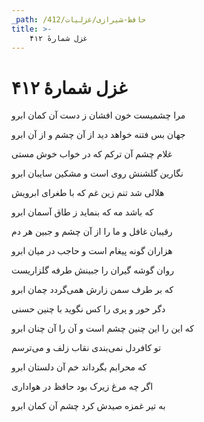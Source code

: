 ```yaml
---
_path: /حافظ-شیرازی/غزلیات/412
title: >-
    غزل شمارهٔ ۴۱۲
---
```

# غزل شمارهٔ ۴۱۲

<div class="b" id="bn1"><div class="m1"><p>مرا چشمیست خون افشان ز دست آن کمان ابرو</p></div>
<div class="m2"><p>جهان بس فتنه خواهد دید از آن چشم و از آن ابرو</p></div></div>
<div class="b" id="bn2"><div class="m1"><p>غلام چشم آن ترکم که در خواب خوش مستی</p></div>
<div class="m2"><p>نگارین گلشنش روی است و مشکین سایبان ابرو</p></div></div>
<div class="b" id="bn3"><div class="m1"><p>هلالی شد تنم زین غم که با طغرای ابرویش</p></div>
<div class="m2"><p>که باشد مه که بنماید ز طاق آسمان ابرو</p></div></div>
<div class="b" id="bn4"><div class="m1"><p>رقیبان غافل و ما را از آن چشم و جبین هر دم</p></div>
<div class="m2"><p>هزاران گونه پیغام است و حاجب در میان ابرو</p></div></div>
<div class="b" id="bn5"><div class="m1"><p>روان گوشه گیران را جبینش طرفه گلزاریست</p></div>
<div class="m2"><p>که بر طرف سمن زارش همی‌گردد چمان ابرو</p></div></div>
<div class="b" id="bn6"><div class="m1"><p>دگر حور و پری را کس نگوید با چنین حسنی</p></div>
<div class="m2"><p>که این را این چنین چشم است و آن را آن چنان ابرو</p></div></div>
<div class="b" id="bn7"><div class="m1"><p>تو کافردل نمی‌بندی نقاب زلف و می‌ترسم</p></div>
<div class="m2"><p>که محرابم بگرداند خم آن دلستان ابرو</p></div></div>
<div class="b" id="bn8"><div class="m1"><p>اگر چه مرغ زیرک بود حافظ در هواداری</p></div>
<div class="m2"><p>به تیر غمزه صیدش کرد چشم آن کمان ابرو</p></div></div>
